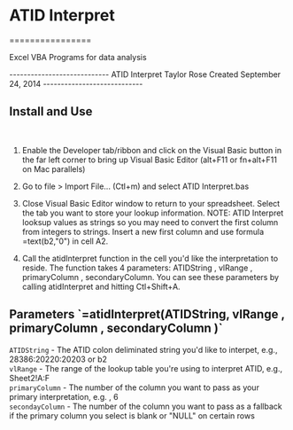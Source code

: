<h1>ATID Interpret</h1>
================

Excel VBA Programs for data analysis

<p>
----------------------------
ATID Interpret
Taylor Rose
Created September 24, 2014
----------------------------
<h2>Install and Use</h2>
</p><br>

1. Enable the Developer tab/ribbon and click on the Visual Basic button in the far left corner to bring up Visual Basic Editor (alt+F11 or fn+alt+F11 on Mac parallels)

2. Go to file > Import File... (Ctl+m) and select ATID Interpret.bas

3. Close Visual Basic Editor window to return to your spreadsheet. Select the tab you want to store your lookup information. NOTE: ATID Interpret looksup values as strings so you may need to convert the first column from integers to strings. Insert a new first column and use formula =text(b2,"0") in cell A2.

4. Call the atidInterpret function in the cell you'd like the interpretation to reside. The function takes 4 parameters: ATIDString , vlRange , primaryColumn , secondaryColumn. You can see these parameters by calling atidInterpret and hitting Ctl+Shift+A.

<h2>Parameters `=atidInterpret(ATIDString, vlRange , primaryColumn , secondaryColumn )`</h2> 


`ATIDString` - The ATID colon deliminated string you'd like to interpet, e.g., 28386:20220:20203 or b2
<br>
`vlRange` - The range of the lookup table you're using to interpret ATID, e.g., Sheet2!A:F
<br>
`primaryColumn` - The number of the column you want to pass as your primary interpretation, e.g. , 6
<br>
`secondayColumn` - The number of the column you want to pass as a fallback if the primary column you select is blank or "NULL" on certain rows



